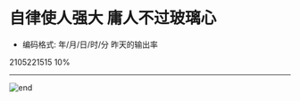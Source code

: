 
# **自律使人强大 庸人不过玻璃心**
- 编码格式: 年/月/日/时/分 昨天的输出率

2105221515 10%

------
![end](https://gitee.com/techpang/img_emoji_libs/raw/master/img_bed/markdown_images/end.jpg '富婆加我吧不想努力了')
